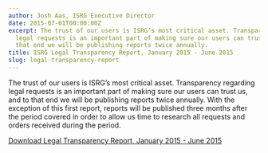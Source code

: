 ```yaml
---
author: Josh Aas, ISRG Executive Director
date: 2015-07-01T00:00:00Z
excerpt: The trust of our users is ISRG’s most critical asset. Transparency regarding
  legal requests is an important part of making sure our users can trust us, and to
  that end we will be publishing reports twice annually.
title: ISRG Legal Transparency Report, January 2015 - June 2015
slug: legal-transparency-report
---
```


The trust of our users is ISRG’s most critical asset. Transparency regarding legal requests is an important part of making sure our users can trust us, and to that end we will be publishing reports twice annually. With the exception of this first report, reports will be published three months after the period covered in order to allow us time to research all requests and orders received during the period.

[Download Legal Transparency Report, January 2015 - June 2015](/documents/ISRG-Legal-Transparency-Report-July-1-2015.pdf)
